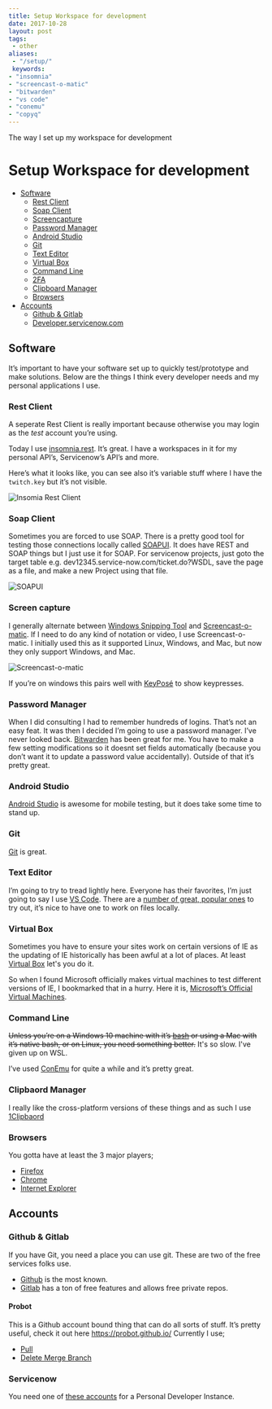 ```yaml
---
title: Setup Workspace for development
date: 2017-10-28
layout: post
tags:
 - other
aliases: 
 - "/setup/"
 keywords:
- "insomnia"
- "screencast-o-matic"
- "bitwarden"
- "vs code"
- "conemu"
- "copyq"
---
```

The way I set up my workspace for development

<!--more-->

# Setup Workspace for development

  - [Software](#software)
      - [Rest Client](#rest-client)
      - [Soap Client](#soap-client)
      - [Screencapture](#screencapture)
      - [Password Manager](#password-manager)
      - [Android Studio](#android-studio)
      - [Git](#git)
      - [Text Editor](#text-editor)
      - [Virtual Box](#virtual-box)
      - [Command Line](#command-line)
      - [2FA](#2fa)
      - [Clipboard Manager](#clipboard-manager)
      - [Browsers](#browsers)
  - [Accounts](#accounts)
      - [Github & Gitlab](#github-gitlab)
      - [Developer.servicenow.com](#developerservicenowcom)

## Software

It’s important to have your software set up to quickly test/prototype
and make solutions. Below are the things I think every developer needs
and my personal applications I use.

### Rest Client

A seperate Rest Client is really important because otherwise you may
login as the *test* account you’re using.

Today I use [insomnia.rest](https://insomnia.rest/). It’s great. I have
a workspaces in it for my personal API’s, Servicenow’s API’s and more.

Here’s what it looks like, you can see also it’s variable stuff where I
have the `twitch.key` but it’s not visible.

![Insomia Rest Client](/uploads/setup-insomnia.png)

### Soap Client

Sometimes you are forced to use SOAP. There is a pretty good tool for
testing those connections locally called
[SOAPUI](https://www.soapui.org/downloads/soapui.html). It does have
REST and SOAP things but I just use it for SOAP. For servicenow
projects, just goto the target table
e.g. dev12345.service-now.com/ticket.do?WSDL, save the page as a file,
and make a new Project using that file.

![SOAPUI](/uploads/setup-soapui.png)

### Screen capture

I generally alternate between [Windows Snipping
Tool](https://support.microsoft.com/en-us/help/13776/windows-use-snipping-tool-to-capture-screenshots)
and [Screencast-o-matic](https://screencast-o-matic.com/). If I need to
do any kind of notation or video, I use Screencast-o-matic. I initially
used this as it supported Linux, Windows, and Mac, but now they only
support Windows, and Mac.

![Screencast-o-matic](/uploads/setup-screencastomatic.png)

If you’re on windows this pairs well with
[KeyPosé](http://jungsbluth.de/magnus/blog/2008/08/01/keypose-flavour-your-screencasts-with-shortcuts/)
to show keypresses.

### Password Manager

When I did consulting I had to remember hundreds of logins. That’s not
an easy feat. It was then I decided I’m going to use a password manager.
I’ve never looked back. [Bitwarden](https://bitwarden.com) has been
great for me. You have to make a few setting modifications so it doesnt
set fields automatically (because you don’t want it to update a password
value accidentally). Outside of that it’s pretty great.

### Android Studio

[Android Studio](https://developer.android.com/studio/index.html) is
awesome for mobile testing, but it does take some time to stand up.

### Git

[Git](https://git-scm.com/download) is great.

### Text Editor

I’m going to try to tread lightly here. Everyone has their favorites,
I’m just going to say I use [VS Code](https://code.visualstudio.com/).
There are a [number of great, popular
ones](https://www.google.com/search?q=best+text+editor) to try out, it’s
nice to have one to work on files locally.

### Virtual Box

Sometimes you have to ensure your sites work on certain versions of IE
as the updating of IE historically has been awful at a lot of places. At
least [Virtual Box](https://www.virtualbox.org/) let's you do it. 

So when I found Microsoft officially makes virtual machines to test
different versions of IE, I bookmarked that in a hurry. Here it is,
[Microsoft’s Official Virtual
Machines](https://developer.microsoft.com/en-us/microsoft-edge/tools/vms/).

### Command Line

~~Unless you’re on a Windows 10 machine with it’s
[bash](https://blogs.windows.com/buildingapps/2016/03/30/run-bash-on-ubuntu-on-windows/)
or using a Mac with it’s native bash, or on Linux, you need something
better.~~
It's so slow.  I've given up on WSL.  

I’ve used [ConEmu](https://conemu.github.io/) for quite a while and it’s
pretty great.

### Clipbaord Manager

I really like the cross-platform versions of these things and as such I
use [1Clipbaord](http://1clipboard.io/)

### Browsers

You gotta have at least the 3 major players;

  - [Firefox](https://www.mozilla.org/en-US/firefox/new/)
  - [Chrome](https://www.google.com/chrome/)
  - [Internet
    Explorer](https://support.microsoft.com/en-us/help/17621/internet-explorer-downloads)

## Accounts

### Github & Gitlab

If you have Git, you need a place you can use git. These are two of the
free services folks use.

  - [Github](https://github.com) is the most known.
  - [Gitlab](https://gitlab.com) has a ton of free features and allows
    free private repos.

#### Probot

This is a Github account bound thing that can do all sorts of stuff.
It’s pretty useful, check it out here <https://probot.github.io/>
Currently I use;

  - [Pull](https://probot.github.io/apps/pull/)
  - [Delete Merge
    Branch](https://probot.github.io/apps/delete-merged-branch/)

### Servicenow

You need one of [these accounts](https://developer.servicenow.com) for a
Personal Developer Instance.
